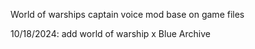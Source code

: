 World of warships captain voice mod base on game files

10/18/2024: add world of warship x Blue Archive

